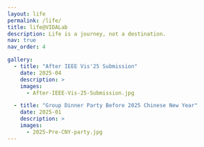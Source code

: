 ```yaml
---
layout: life
permalink: /life/
title: life@VIDALab
description: Life is a journey, not a destination.
nav: true
nav_order: 4

gallery:
  - title: "After IEEE Vis'25 Submission"
    date: 2025-04
    description: >
    images:
      - After-IEEE-Vis-25-Submission.jpg

  - title: "Group Dinner Party Before 2025 Chinese New Year"
    date: 2025-01
    description: >
    images:
      - 2025-Pre-CNY-party.jpg
---
```

